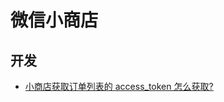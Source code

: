 # 微信小商店

## 开发
* [小商店获取订单列表的 access_token 怎么获取?](https://developers.weixin.qq.com/community/develop/doc/000e40ad5206a84fba7b9902751400?_at=1611730857061)
